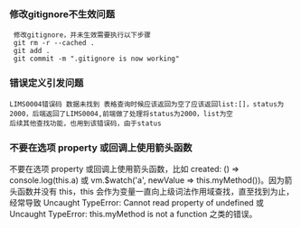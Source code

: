 ### 修改gitignore不生效问题
```
 修改gitignore，并未生效需要执行以下步骤
 git rm -r --cached .
 git add .
 git commit -m ".gitignore is now working"
```
### 错误定义引发问题
```
LIMS0004错误码 数据未找到 表格查询时候应该返回为空了应该返回list:[]，status为2000，后端返回了LIMS0004,前端做了处理将status为2000，list为空
后续其他查找功能，也用到该错误码，由于status
```
### 不要在选项 property 或回调上使用箭头函数
不要在选项 property 或回调上使用箭头函数，比如 created: () => console.log(this.a) 或 vm.$watch('a', newValue => this.myMethod())。因为箭头函数并没有 this，this 会作为变量一直向上级词法作用域查找，直至找到为止，经常导致 Uncaught TypeError: Cannot read property of undefined 或 Uncaught TypeError: this.myMethod is not a function 之类的错误。